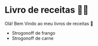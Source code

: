 # Livro de receitas :man_cook:

Olá! Bem Vindo ao meu livros de receitas :wave:

- Strogonoff de frango
- Strogonoff de carne